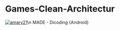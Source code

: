 # Games-Clean-Architectur
[![amary21](https://circleci.com/gh/amary21/Games-Clean-Architectur.svg?style=svg)](https://circleci.com/gh/amary21/Games-Clean-Architectur)\n
MADE - Dicoding {Android}

